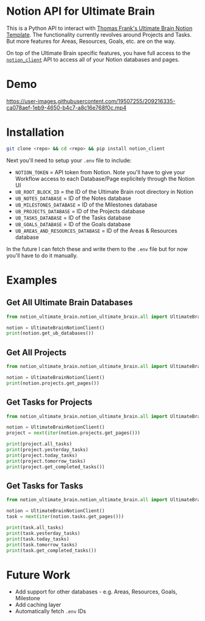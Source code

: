 # Notion API for Ultimate Brain
This is a Python API to interact with [Thomas Frank's Ultimate Brain Notion Template](). The functionality currently revolves around Projects and Tasks. But more features for Areas, Resources, Goals, etc. are on the way. 

On top of the Ultimate Brain specific features, you have full access to the [`notion_client`]() API to access all of your Notion databases and pages. 

# Demo
https://user-images.githubusercontent.com/19507255/209216335-ca078aef-1eb9-4650-b4c7-a8c16e768f0c.mp4


# Installation
```bash
git clone <repo> && cd <repo> && pip install notion_client
```

Next you'll need to setup your `.env` file to include:
* `NOTION_TOKEN` = API token from Notion. Note you'll have to give your Workflow access to each Database/Page explicitely through the Notion UI
* `UB_ROOT_BLOCK_ID` = the ID of the Ultimate Brain root directory in Notion
* `UB_NOTES_DATABASE` = ID of the Notes database
* `UB_MILESTONES_DATABASE` = ID of the Milestones database
* `UB_PROJECTS_DATABASE` = ID of the Projects database
* `UB_TASKS_DATABASE` = ID of the Tasks database
* `UB_GOALS_DATABASE` = ID of the Goals database
* `UB_AREAS_AND_RESOURCES_DATABASE` = ID of the Areas & Resources database

In the future I can fetch these and write them to the `.env` file but for now you'll have to do it manually.

# Examples

## Get All Ultimate Brain Databases
```python
from notion_ultimate_brain.notion_ultimate_brain.all import UltimateBrainNotionClient

notion = UltimateBrainNotionClient()
print(notion.get_ub_databases())
```

## Get All Projects
```python
from notion_ultimate_brain.notion_ultimate_brain.all import UltimateBrainNotionClient

notion = UltimateBrainNotionClient()
print(notion.projects.get_pages())
```

## Get Tasks for Projects
```python
from notion_ultimate_brain.notion_ultimate_brain.all import UltimateBrainNotionClient

notion = UltimateBrainNotionClient()
project = next(iter(notion.projects.get_pages()))

print(project.all_tasks)
print(project.yesterday_tasks)
print(project.today_tasks)
print(project.tomorrow_tasks)
print(project.get_completed_tasks())
```

## Get Tasks for Tasks
```python
from notion_ultimate_brain.notion_ultimate_brain.all import UltimateBrainNotionClient

notion = UltimateBrainNotionClient()
task = next(iter(notion.tasks.get_pages()))

print(task.all_tasks)
print(task.yesterday_tasks)
print(task.today_tasks)
print(task.tomorrow_tasks)
print(task.get_completed_tasks())
```

# Future Work

* Add support for other databases - e.g. Areas, Resources, Goals, Milestone
* Add caching layer
* Automatically fetch `.env` IDs

